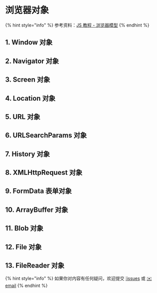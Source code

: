 # 浏览器对象

{% hint style="info" %}
参考资料：[JS 教程 - 浏览器模型](https://wangdoc.com/javascript/bom/index.html)
{% endhint %}

## 1. Window 对象

## 2. Navigator 对象

## 3. Screen 对象

## 4. Location 对象

## 5. URL 对象

## 6. URLSearchParams 对象

## 7. History 对象

## 8. XMLHttpRequest 对象

## 9. FormData 表单对象

## 10.  ArrayBuffer 对象

## 11. Blob 对象

## 12. File 对象

## 13. FileReader 对象



{% hint style="info" %}
如果你对内容有任何疑问，欢迎提交 [❕issues](https://github.com/MrEnvision/Front-end_learning_notes/issues) 或 [ ✉️ email](mailto:EnvisionShen@gmail.com)
{% endhint %}

